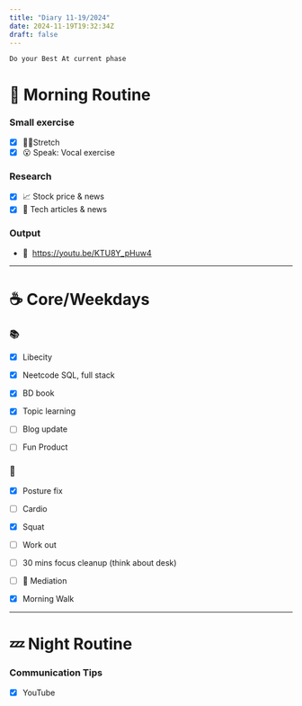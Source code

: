 ```yaml
---
title: "Diary 11-19/2024"  
date: 2024-11-19T19:32:34Z
draft: false
---
```


```tsx
Do your Best At current phase
```

# 🍳 Morning Routine

### Small exercise

- [x]  🧎‍♀️Stretch
- [x]  😮 Speak: Vocal exercise

### Research

- [x]  📈 Stock price & news
- [x]  👾 Tech articles & news

### Output

- 🎥  https://youtu.be/KTU8Y_pHuw4

---

# ☕ Core/Weekdays

### 📚

- [x]  Libecity
- [x]  Neetcode SQL, full stack
- [x]  BD  book

- [x]  Topic learning
- [ ]  Blog update
- [ ]  Fun Product

### 💪

- [x]  Posture fix
- [ ]  Cardio
- [x]  Squat
- [ ]  Work out

- [ ]  30 mins focus cleanup (think about desk)
- [ ]  🧘 Mediation
- [x]  Morning Walk

---

# 💤 Night Routine

### Communication Tips

- [x]  YouTube